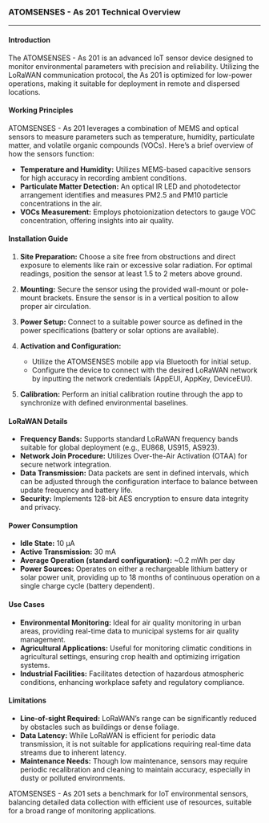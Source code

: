 ### ATOMSENSES - As 201 Technical Overview

---

#### Introduction
The ATOMSENSES - As 201 is an advanced IoT sensor device designed to monitor environmental parameters with precision and reliability. Utilizing the LoRaWAN communication protocol, the As 201 is optimized for low-power operations, making it suitable for deployment in remote and dispersed locations.

#### Working Principles
ATOMSENSES - As 201 leverages a combination of MEMS and optical sensors to measure parameters such as temperature, humidity, particulate matter, and volatile organic compounds (VOCs). Here’s a brief overview of how the sensors function:

- **Temperature and Humidity:** Utilizes MEMS-based capacitive sensors for high accuracy in recording ambient conditions.
- **Particulate Matter Detection:** An optical IR LED and photodetector arrangement identifies and measures PM2.5 and PM10 particle concentrations in the air.
- **VOCs Measurement:** Employs photoionization detectors to gauge VOC concentration, offering insights into air quality.

#### Installation Guide
1. **Site Preparation:** Choose a site free from obstructions and direct exposure to elements like rain or excessive solar radiation. For optimal readings, position the sensor at least 1.5 to 2 meters above ground.

2. **Mounting:** Secure the sensor using the provided wall-mount or pole-mount brackets. Ensure the sensor is in a vertical position to allow proper air circulation.

3. **Power Setup:** Connect to a suitable power source as defined in the power specifications (battery or solar options are available).

4. **Activation and Configuration:**
   - Utilize the ATOMSENSES mobile app via Bluetooth for initial setup.
   - Configure the device to connect with the desired LoRaWAN network by inputting the network credentials (AppEUI, AppKey, DeviceEUI).

5. **Calibration:** Perform an initial calibration routine through the app to synchronize with defined environmental baselines.

#### LoRaWAN Details
- **Frequency Bands:** Supports standard LoRaWAN frequency bands suitable for global deployment (e.g., EU868, US915, AS923).
- **Network Join Procedure:** Utilizes Over-the-Air Activation (OTAA) for secure network integration.
- **Data Transmission:** Data packets are sent in defined intervals, which can be adjusted through the configuration interface to balance between update frequency and battery life.
- **Security:** Implements 128-bit AES encryption to ensure data integrity and privacy.

#### Power Consumption
- **Idle State:** 10 µA
- **Active Transmission:** 30 mA
- **Average Operation (standard configuration):** ~0.2 mWh per day
- **Power Sources:** Operates on either a rechargeable lithium battery or solar power unit, providing up to 18 months of continuous operation on a single charge cycle (battery dependent).

#### Use Cases
- **Environmental Monitoring:** Ideal for air quality monitoring in urban areas, providing real-time data to municipal systems for air quality management.
- **Agricultural Applications:** Useful for monitoring climatic conditions in agricultural settings, ensuring crop health and optimizing irrigation systems.
- **Industrial Facilities:** Facilitates detection of hazardous atmospheric conditions, enhancing workplace safety and regulatory compliance.

#### Limitations
- **Line-of-sight Required:** LoRaWAN’s range can be significantly reduced by obstacles such as buildings or dense foliage.
- **Data Latency:** While LoRaWAN is efficient for periodic data transmission, it is not suitable for applications requiring real-time data streams due to inherent latency.
- **Maintenance Needs:** Though low maintenance, sensors may require periodic recalibration and cleaning to maintain accuracy, especially in dusty or polluted environments.

ATOMSENSES - As 201 sets a benchmark for IoT environmental sensors, balancing detailed data collection with efficient use of resources, suitable for a broad range of monitoring applications.